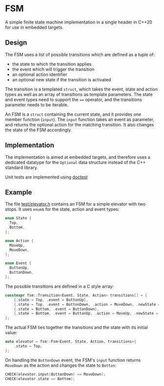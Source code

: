 # FSM

A simple finite state machine implementation in a single header in C++20 for
use in embedded targets.

## Design

The FSM uses a list of possible transitions which are defined as a tuple
of:

- the state to which the transition applies
- the event which will trigger the transition
- an optional action identifier
- an optional new state if the transition is activated

The transition is a templated `struct`, which takes the event, state and action
types as well as an array of transitions as template parameters. The state and
event types need to support the `==` operator, and the transitions parameter
needs to be iterable.

An FSM is a `struct` containing the current state, and it provides one member
function (`input`). The `input` function takes an event as parameter, and
returns the optional action for the matching transition. It also changes the
state of the FSM accordingly.

## Implementation

The implementation is aimed at embedded targets, and therefore uses a dedicated
datatype for the `Optional` data structure instead of the C++ standard library.

Unit tests are implemented using [doctest](https://github.com/doctest/doctest)

## Example

The file [test/elevator.h](test/elevator.h) contains an FSM for a simple elevator
with two stops. It uses `enum`s for the state, action and event types:

```c++
enum State {
  Top,
  Bottom,
};

enum Action {
  MoveUp,
  MoveDown,
};

enum Event {
  ButtonUp,
  ButtonDown,
};
```

The possible transitions are defined in a C style array:

```c++
constexpr fsm::Transition<Event, State, Action> transitions[] = {
    {.state = Top, .event = ButtonUp},
    {.state = Top, .event = ButtonDown, .action = MoveDown, .newState = Bottom},
    {.state = Bottom, .event = ButtonDown},
    {.state = Bottom, .event = ButtonUp, .action = MoveUp, .newState = Top},
};
```

The actual FSM ties together the transitions and the state with its initial
value:

```c++
auto elevator = fsm::Fsm<Event, State, Action, transitions>{
    .state = Top,
};
```

On handling the `ButtonDown` event, the FSM's `input` function returns `MoveDown`
as the action and changes the state to `Botton`:

```c++
CHECK(elevator.input(ButtonDown) == MoveDown);
CHECK(elevator.state == Bottom);
```
